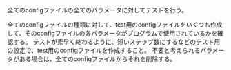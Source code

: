 全てのconfigファイルの全てのパラメータに対してテストを行う。

全てのconfigファイルの種類に対して、test用のconfigファイルをいくつも作成して、そのconfigファイルの各パラメータがプログラムで使用されているかを確認する。
テストが素早く終わるように、短いステップ数にするなどのテスト用の設定で、test用のconfigファイルを作成すること。
不要と考えられるパラメータがある場合は、全てのconfigファイルからそれを削除する。

